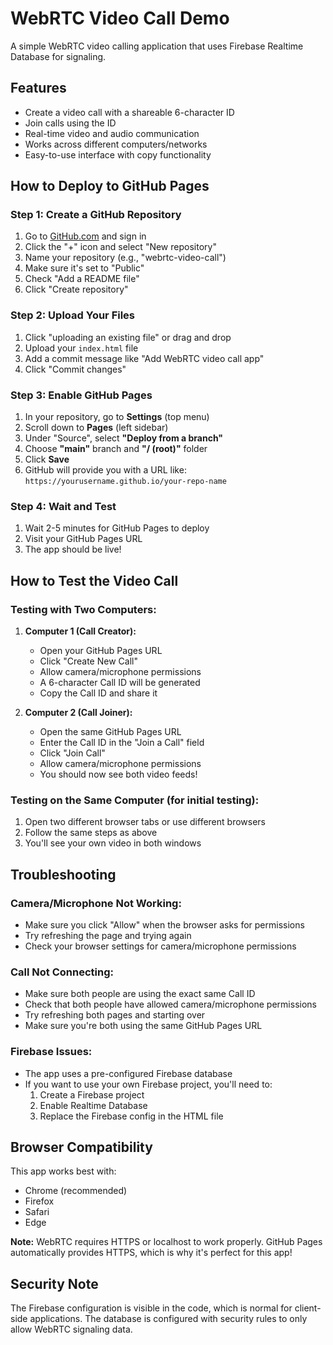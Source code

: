 # WebRTC Video Call Demo

A simple WebRTC video calling application that uses Firebase Realtime Database for signaling.

## Features

- Create a video call with a shareable 6-character ID
- Join calls using the ID
- Real-time video and audio communication
- Works across different computers/networks
- Easy-to-use interface with copy functionality

## How to Deploy to GitHub Pages

### Step 1: Create a GitHub Repository

1. Go to [GitHub.com](https://github.com) and sign in
2. Click the "+" icon and select "New repository"
3. Name your repository (e.g., "webrtc-video-call")
4. Make sure it's set to "Public"
5. Check "Add a README file"
6. Click "Create repository"

### Step 2: Upload Your Files

1. Click "uploading an existing file" or drag and drop
2. Upload your `index.html` file
3. Add a commit message like "Add WebRTC video call app"
4. Click "Commit changes"

### Step 3: Enable GitHub Pages

1. In your repository, go to **Settings** (top menu)
2. Scroll down to **Pages** (left sidebar)
3. Under "Source", select **"Deploy from a branch"**
4. Choose **"main"** branch and **"/ (root)"** folder
5. Click **Save**
6. GitHub will provide you with a URL like: `https://yourusername.github.io/your-repo-name`

### Step 4: Wait and Test

1. Wait 2-5 minutes for GitHub Pages to deploy
2. Visit your GitHub Pages URL
3. The app should be live!

## How to Test the Video Call

### Testing with Two Computers:

1. **Computer 1 (Call Creator):**
   - Open your GitHub Pages URL
   - Click "Create New Call"
   - Allow camera/microphone permissions
   - A 6-character Call ID will be generated
   - Copy the Call ID and share it

2. **Computer 2 (Call Joiner):**
   - Open the same GitHub Pages URL
   - Enter the Call ID in the "Join a Call" field
   - Click "Join Call"
   - Allow camera/microphone permissions
   - You should now see both video feeds!

### Testing on the Same Computer (for initial testing):

1. Open two different browser tabs or use different browsers
2. Follow the same steps as above
3. You'll see your own video in both windows

## Troubleshooting

### Camera/Microphone Not Working:
- Make sure you click "Allow" when the browser asks for permissions
- Try refreshing the page and trying again
- Check your browser settings for camera/microphone permissions

### Call Not Connecting:
- Make sure both people are using the exact same Call ID
- Check that both people have allowed camera/microphone permissions
- Try refreshing both pages and starting over
- Make sure you're both using the same GitHub Pages URL

### Firebase Issues:
- The app uses a pre-configured Firebase database
- If you want to use your own Firebase project, you'll need to:
  1. Create a Firebase project
  2. Enable Realtime Database
  3. Replace the Firebase config in the HTML file

## Browser Compatibility

This app works best with:
- Chrome (recommended)
- Firefox
- Safari
- Edge

**Note:** WebRTC requires HTTPS or localhost to work properly. GitHub Pages automatically provides HTTPS, which is why it's perfect for this app!

## Security Note

The Firebase configuration is visible in the code, which is normal for client-side applications. The database is configured with security rules to only allow WebRTC signaling data.